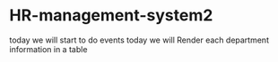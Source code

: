# HR-management-system2
today we will start to do events
today we will Render each department information in a table